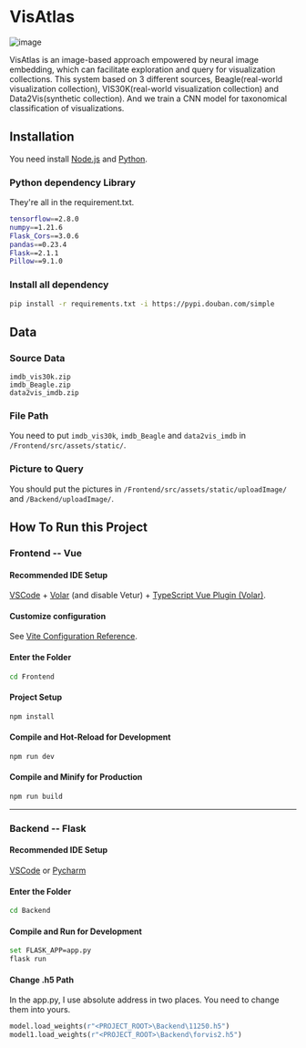 <!--
 * @Author: Qing Shi
 * @LastEditTime: 2022-05-01 00:28:31
 * @Knowledge: 
 * @Description: 
 * @Attention: 
-->
# VisAtlas

![image](https://github.com/sqsssq/VisAtlas/blob/main/others/sys220501.png)

VisAtlas is an image-based approach empowered by neural image embedding, which can facilitate exploration and query for visualization collections. 
This system based on 3 different sources, Beagle(real-world visualization collection), VIS30K(real-world visualization collection) and Data2Vis(synthetic collection).
And we train a CNN model for taxonomical classification of visualizations.
## Installation
You need install [Node.js](http://nodejs.cn/download/) and [Python](https://www.python.org/).
### Python dependency Library
They're all in the requirement.txt.
```sh
tensorflow==2.8.0
numpy==1.21.6
Flask_Cors==3.0.6
pandas==0.23.4
Flask==2.1.1
Pillow==9.1.0
```
### Install all dependency
```sh
pip install -r requirements.txt -i https://pypi.douban.com/simple
```

## Data
### Source Data
```
imdb_vis30k.zip
imdb_Beagle.zip
data2vis_imdb.zip
```
### File Path
You need to put `imdb_vis30k`, `imdb_Beagle` and `data2vis_imdb` in `/Frontend/src/assets/static/`.

### Picture to Query
You should put the pictures in `/Frontend/src/assets/static/uploadImage/` and `/Backend/uploadImage/`.


## How To Run this Project

### Frontend -- Vue

#### Recommended IDE Setup

[VSCode](https://code.visualstudio.com/) + [Volar](https://marketplace.visualstudio.com/items?itemName=johnsoncodehk.volar) (and disable Vetur) + [TypeScript Vue Plugin (Volar)](https://marketplace.visualstudio.com/items?itemName=johnsoncodehk.vscode-typescript-vue-plugin).

#### Customize configuration

See [Vite Configuration Reference](https://vitejs.dev/config/).

#### Enter the Folder

```sh
cd Frontend
```

#### Project Setup

```sh
npm install
```

#### Compile and Hot-Reload for Development

```sh
npm run dev
```

#### Compile and Minify for Production

```sh
npm run build
```
---

### Backend -- Flask

#### Recommended IDE Setup

[VSCode](https://code.visualstudio.com/) or [Pycharm](https://www.jetbrains.com/pycharm/download/#section=windows) 

#### Enter the Folder

```sh
cd Backend
```

#### Compile and Run for Development
```sh
set FLASK_APP=app.py
flask run
```

#### Change .h5 Path
In the app.py, I use absolute address in two places. You need to change them into yours.
```py
model.load_weights(r"<PROJECT_ROOT>\Backend\11250.h5")
model1.load_weights(r"<PROJECT_ROOT>\Backend\forvis2.h5")
```
